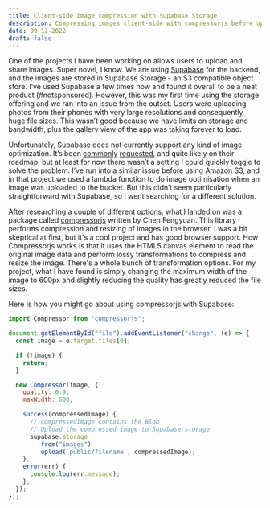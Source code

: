 ```yaml
---
title: Client-side image compression with Supabase Storage
description: Compressing images client-side with compressorjs before uploading them to Supabase Storage to reduce file sizes
date: 09-12-2022
draft: false
---
```


One of the projects I have been working on allows users to upload and share images. Super novel, I know. We are using [Supabase](https://supabase.com/) for the backend, and the images are stored in Supabase Storage - an S3 compatible object store. I’ve used Supabase a few times now and found it overall to be a neat product (#notsponsored). However, this was my first time using the storage offering and we ran into an issue from the outset. Users were uploading photos from their phones with very large resolutions and consequently huge file sizes. This wasn’t good because we have limits on storage and bandwidth, plus the gallery view of the app was taking forever to load.

Unfortunately, Supabase does not currently support any kind of image optimization. It’s been [commonly](https://github.com/supabase/supabase/discussions/1407) [requested](https://github.com/supabase/storage-api/issues/47), and quite likely on their roadmap, but at least for now there wasn’t a setting I could quickly toggle to solve the problem. I’ve run into a similar issue before using Amazon S3, and in that project we used a lambda function to do image optimisation when an image was uploaded to the bucket. But this didn’t seem particularly straightforward with Supabase, so I went searching for a different solution.

After researching a couple of different options, what I landed on was a package called [compressorjs](https://github.com/fengyuanchen/compressorjs) written by Chen Fengyuan. This library performs compression and resizing of images in the browser. I was a bit skeptical at first, but it's a cool project and has good browser support. How Compressorjs works is that it uses the HTML5 canvas element to read the original image data and perform lossy transformations to compress and resize the image. There's a whole bunch of transformation options. For my project, what I have found is simply changing the maximum width of the image to 600px and slightly reducing the quality has greatly reduced the file sizes.

Here is how you might go about using compressorjs with Supabase:

```js
import Compressor from "compressorjs";

document.getElementById("file").addEventListener("change", (e) => {
  const image = e.target.files[0];

  if (!image) {
    return;
  }

  new Compressor(image, {
    quality: 0.9,
    maxWidth: 600,

    success(compressedImage) {
      // compressedImage contains the Blob
      // Upload the compressed image to Supabase storage
      supabase.storage
        .from("images")
        .upload(`public/filename`, compressedImage);
    },
    error(err) {
      console.log(err.message);
    },
  });
});
```
